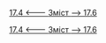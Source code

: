 [17.4 <--- ](17_4.md) [   Зміст   ](README.md) [--> 17.6](17_6.md)



[17.4 <--- ](17_4.md) [   Зміст   ](README.md) [--> 17.6](17_6.md)

